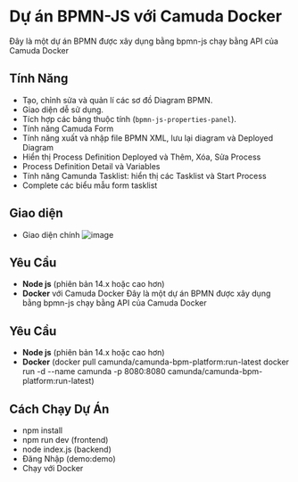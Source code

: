 # Dự án BPMN-JS với Camuda Docker
Đây là một dự án BPMN được xây dụng bằng bpmn-js chạy bằng API của Camuda Docker
## Tính Năng
- Tạo, chỉnh sửa và quản lí các sơ đồ Diagram BPMN.
- Giao diện dễ sử dụng.
- Tích hợp các bảng thuộc tính (`bpmn-js-properties-panel`).
- Tính năng Camuda Form
- Tính năng xuất và nhập file BPMN XML, lưu lại diagram và Deployed Diagram
- Hiển thị Process Definition Deployed và Thêm, Xóa, Sửa Process
- Process Definition Detail và Variables
- Tính năng Camunda Tasklist: hiển thị các Tasklist và Start Process
- Complete các biểu mẫu form tasklist
## Giao diện
- Giao diện chính
  ![image](https://github.com/user-attachments/assets/750e3978-7b0e-4407-8ebe-057fe8990c81)

## Yêu Cầu
- **Node js** (phiên bản 14.x hoặc cao hơn)
- **Docker** với Camuda Docker
Đây là một dự án BPMN được xây dụng bằng bpmn-js chạy bằng API của Camuda Docker
## Yêu Cầu
- **Node js** (phiên bản 14.x hoặc cao hơn)
- **Docker**  (docker pull camunda/camunda-bpm-platform:run-latest
               docker run -d --name camunda -p 8080:8080 camunda/camunda-bpm-platform:run-latest)
## Cách Chạy Dự Án
- npm install
- npm run dev (frontend)
- node index.js (backend)
- Đăng Nhập (demo:demo)
- Chạy với Docker
